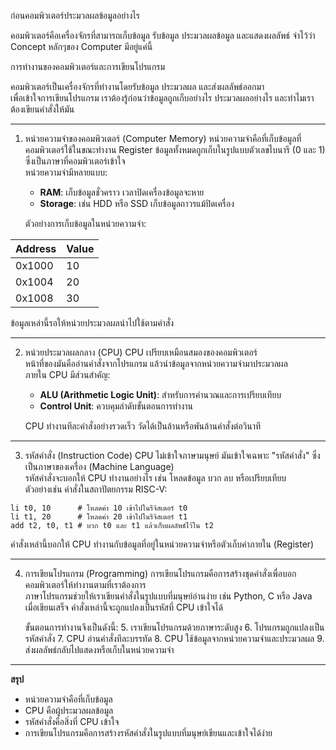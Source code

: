 ก่อนคอมพิวเตอร์ประมวลผลข้อมูลอย่างไร

คอมพิวเตอร์คือเครื่องจักรที่สามารถเก็บข้อมูล รับข้อมูล ประมวลผลข้อมูล และแสดงผลลัพธ์ จำไว้ว่า Concept หลักๆของ Computer มีอยู่แค่นี้

การทำงานของคอมพิวเตอร์และการเขียนโปรแกรม

คอมพิวเตอร์เป็นเครื่องจักรที่ทำงานโดยรับข้อมูล ประมวลผล และส่งผลลัพธ์ออกมา  
เพื่อเข้าใจการเขียนโปรแกรม เราต้องรู้ก่อนว่าข้อมูลถูกเก็บอย่างไร ประมวลผลอย่างไร และทำไมเราต้องเขียนคำสั่งให้มัน

---

1. หน่วยความจำของคอมพิวเตอร์ (Computer Memory)
   หน่วยความจำคือที่เก็บข้อมูลที่คอมพิวเตอร์ใช้ในขณะทำงาน  Register
   ข้อมูลทั้งหมดถูกเก็บในรูปแบบตัวเลขไบนารี (0 และ 1) ซึ่งเป็นภาษาที่คอมพิวเตอร์เข้าใจ  
   หน่วยความจำมีหลายแบบ:
   - **RAM**: เก็บข้อมูลชั่วคราว เวลาปิดเครื่องข้อมูลจะหาย
   - **Storage**: เช่น HDD หรือ SSD เก็บข้อมูลถาวรแม้ปิดเครื่อง

   ตัวอย่างการเก็บข้อมูลในหน่วยความจำ:

| Address | Value |
|---------|-------|
| 0x1000  | 10    |
| 0x1004  | 20    |
| 0x1008  | 30    |

ข้อมูลเหล่านี้รอให้หน่วยประมวลผลนำไปใช้ตามคำสั่ง

---

2. หน่วยประมวลผลกลาง (CPU)
   CPU เปรียบเหมือนสมองของคอมพิวเตอร์  
   หน้าที่ของมันคืออ่านคำสั่งจากโปรแกรม แล้วนำข้อมูลจากหน่วยความจำมาประมวลผล  
   ภายใน CPU มีส่วนสำคัญ:
   - **ALU (Arithmetic Logic Unit)**: สำหรับการคำนวณและการเปรียบเทียบ
   - **Control Unit**: ควบคุมลำดับขั้นตอนการทำงาน

   CPU ทำงานทีละคำสั่งอย่างรวดเร็ว วัดได้เป็นล้านหรือพันล้านคำสั่งต่อวินาที

---

3. รหัสคำสั่ง (Instruction Code)
   CPU ไม่เข้าใจภาษามนุษย์ มันเข้าใจเฉพาะ "รหัสคำสั่ง" ซึ่งเป็นภาษาของเครื่อง (Machine Language)  
   รหัสคำสั่งจะบอกให้ CPU ทำงานอย่างไร เช่น โหลดข้อมูล บวก ลบ หรือเปรียบเทียบ  
   ตัวอย่างเช่น คำสั่งในสถาปัตยกรรม RISC-V:

```
li t0, 10      # โหลดค่า 10 เข้าไปในรีจิสเตอร์ t0
li t1, 20      # โหลดค่า 20 เข้าไปในรีจิสเตอร์ t1
add t2, t0, t1 # บวก t0 และ t1 แล้วเก็บผลลัพธ์ไว้ใน t2
```


   คำสั่งเหล่านี้บอกให้ CPU ทำงานกับข้อมูลที่อยู่ในหน่วยความจำหรือตัวเก็บค่าภายใน (Register)

---

4. การเขียนโปรแกรม (Programming)
   การเขียนโปรแกรมคือการสร้างชุดคำสั่งเพื่อบอกคอมพิวเตอร์ให้ทำงานตามที่เราต้องการ  
   ภาษาโปรแกรมช่วยให้เราเขียนคำสั่งในรูปแบบที่มนุษย์อ่านง่าย เช่น Python, C หรือ Java  
   เมื่อเขียนเสร็จ คำสั่งเหล่านี้จะถูกแปลงเป็นรหัสที่ CPU เข้าใจได้

   ขั้นตอนการทำงานจึงเป็นดังนี้:
   5. เราเขียนโปรแกรมด้วยภาษาระดับสูง
   6. โปรแกรมถูกแปลงเป็นรหัสคำสั่ง
   7. CPU อ่านคำสั่งทีละบรรทัด
   8. CPU ใช้ข้อมูลจากหน่วยความจำและประมวลผล
   9. ส่งผลลัพธ์กลับไปแสดงหรือเก็บในหน่วยความจำ

---

**สรุป**
- หน่วยความจำคือที่เก็บข้อมูล
- CPU คือผู้ประมวลผลข้อมูล
- รหัสคำสั่งคือสิ่งที่ CPU เข้าใจ
- การเขียนโปรแกรมคือการสร้างรหัสคำสั่งในรูปแบบที่มนุษย์เขียนและเข้าใจได้ง่าย
